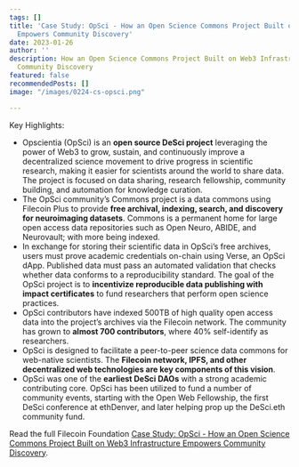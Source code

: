 ```yaml
---
tags: []
title: 'Case Study: OpSci - How an Open Science Commons Project Built on Web3 Infrastructure
  Empowers Community Discovery'
date: 2023-01-26
author: ''
description: How an Open Science Commons Project Built on Web3 Infrastructure Empowers
  Community Discovery
featured: false
recommendedPosts: []
image: "/images/0224-cs-opsci.png"

---
```

Key Highlights:

* Opscientia (OpSci) is an **open source DeSci project** leveraging the power of Web3 to grow, sustain, and continuously improve a decentralized science movement to drive progress in scientific research, making it easier for scientists around the world to share data. The project is focused on data sharing, research fellowship, community building, and automation for knowledge curation.
* The OpSci community’s Commons project is a data commons using Filecoin Plus to provide **free archival, indexing, search, and discovery for neuroimaging datasets**. Commons is a permanent home for large open access data repositories such as Open Neuro, ABIDE, and Neurovault; with more being indexed.
* In exchange for storing their scientific data in OpSci’s free archives, users must prove academic credentials on-chain using Verse, an OpSci dApp. Published data must pass an automated validation that checks whether data conforms to a reproducibility standard. The goal of the OpSci project is to **incentivize reproducible data publishing with impact certificates** to fund researchers that perform open science practices.
* OpSci contributors have indexed 500TB of high quality open access data into the project’s archives via the Filecoin network. The community has grown to **almost 700 contributors**, where 40% self-identify as researchers.
* OpSci is designed to facilitate a peer-to-peer science data commons for web-native scientists. The **Filecoin network, IPFS, and other decentralized web technologies are key components of this vision**.
* OpSci was one of the **earliest DeSci DAOs** with a strong academic contributing core. OpSci has been utilized to fund a number of community events, starting with the Open Web Fellowship, the first DeSci conference at ethDenver, and later helping prop up the DeSci.eth community fund.

Read the full Filecoin Foundation [Case Study: OpSci - How an Open Science Commons Project Built on Web3 Infrastructure Empowers Community Discovery](https://fil-foundation.on.fleek.co/hosting/OpSci-CaseStudy.pdf).